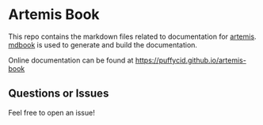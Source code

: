 # Artemis Book

This repo contains the markdown files related to documentation for
[artemis](https://github.com/puffycid/artemis).\
[mdbook](https://github.com/rust-lang/mdBook) is used to generate and build the
documentation.

Online documentation can be found at https://puffycid.github.io/artemis-book

## Questions or Issues

Feel free to open an issue!
